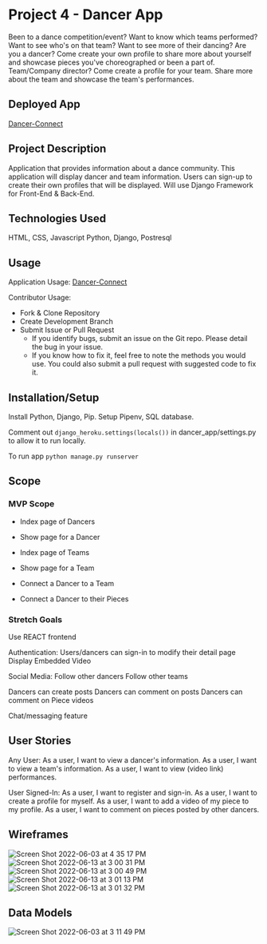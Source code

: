 # Project 4 - Dancer App
Been to a dance competition/event? Want to know which teams performed? Want to see who's on that team? Want to see more of their dancing?
Are you a dancer? Come create your own profile to share more about yourself and showcase pieces you've choreographed or been a part of.
Team/Company director? Come create a profile for your team. Share more about the team and showcase the team's performances.

## Deployed App
[Dancer-Connect](https://dancer-connect.herokuapp.com/)

## Project Description
Application that provides information about a dance community. This application will display dancer and team information. Users can sign-up to create their own profiles that will be displayed.
Will use Django Framework for Front-End & Back-End.

## Technologies Used
HTML, CSS, Javascript
Python, Django, Postresql

## Usage
Application Usage: [Dancer-Connect](https://dancer-connect.herokuapp.com/)

Contributor Usage:
- Fork & Clone Repository
- Create Development Branch
- Submit Issue or Pull Request
  - If you identify bugs, submit an issue on the Git repo. Please detail the bug in your issue.
  - If you know how to fix it, feel free to note the methods you would use. You could also submit a pull request with suggested code to fix it.

## Installation/Setup
Install Python, Django, Pip. Setup Pipenv, SQL database.

Comment out `django_heroku.settings(locals())` in dancer_app/settings.py to allow it to run locally.

To run app `python manage.py runserver`


## Scope
### MVP Scope
- Index page of Dancers
- Show page for a Dancer

- Index page of Teams
- Show page for a Team

- Connect a Dancer to a Team
- Connect a Dancer to their Pieces

### Stretch Goals
Use REACT frontend

Authentication: Users/dancers can sign-in to modify their detail page
Display Embedded Video

Social Media:
Follow other dancers
Follow other teams

Dancers can create posts
Dancers can comment on posts
Dancers can comment on Piece videos

Chat/messaging feature

## User Stories
Any User:
As a user, I want to view a dancer's information.
As a user, I want to view a team's information.
As a user, I want to view (video link) performances.

User Signed-In:
As a user, I want to register and sign-in.
As a user, I want to create a profile for myself.
As a user, I want to add a video of my piece to my profile.
As a user, I want to comment on pieces posted by other dancers.

## Wireframes
![Screen Shot 2022-06-03 at 4 35 17 PM](https://user-images.githubusercontent.com/101363667/171948451-f53dd9ec-d372-46bc-944e-36b78d83542a.png)
![Screen Shot 2022-06-13 at 3 00 31 PM](https://user-images.githubusercontent.com/101363667/173425774-fb30522a-4fa7-4f72-9ed1-391afc020981.png)
![Screen Shot 2022-06-13 at 3 00 49 PM](https://user-images.githubusercontent.com/101363667/173425801-64306314-c905-45f9-ac3d-0ffbc78336e1.png)
![Screen Shot 2022-06-13 at 3 01 13 PM](https://user-images.githubusercontent.com/101363667/173425837-0780dd42-2574-44d6-a95c-b415548d8099.png)
![Screen Shot 2022-06-13 at 3 01 32 PM](https://user-images.githubusercontent.com/101363667/173425843-f49b15d5-e544-48cf-9196-d850adc97339.png)


## Data Models
![Screen Shot 2022-06-03 at 3 11 49 PM](https://user-images.githubusercontent.com/101363667/171938835-6b76c602-35bc-494a-baf6-3d815138760d.png)
